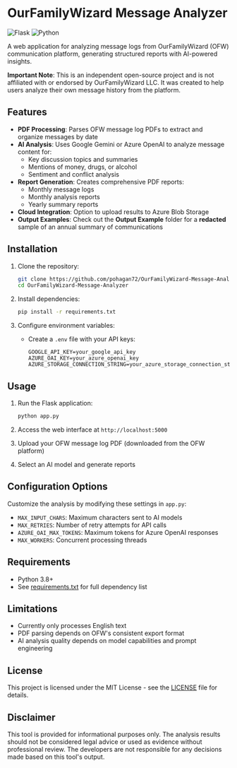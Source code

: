 # OurFamilyWizard Message Analyzer

![Flask](https://img.shields.io/badge/Flask-2.3.2-blue)
![Python](https://img.shields.io/badge/Python-3.8+-blue)

A web application for analyzing message logs from OurFamilyWizard (OFW) communication platform, generating structured reports with AI-powered insights.

**Important Note**: This is an independent open-source project and is not affiliated with or endorsed by OurFamilyWizard LLC. It was created to help users analyze their own message history from the platform.

## Features

- **PDF Processing**: Parses OFW message log PDFs to extract and organize messages by date
- **AI Analysis**: Uses Google Gemini or Azure OpenAI to analyze message content for:
  - Key discussion topics and summaries
  - Mentions of money, drugs, or alcohol
  - Sentiment and conflict analysis
- **Report Generation**: Creates comprehensive PDF reports:
  - Monthly message logs
  - Monthly analysis reports
  - Yearly summary reports
- **Cloud Integration**: Option to upload results to Azure Blob Storage
- **Output Examples**: Check out the **Output Example** folder for a **redacted** sample of an annual summary of communications

## Installation

1. Clone the repository:
   ```bash
   git clone https://github.com/pohagan72/OurFamilyWizard-Message-Analyzer.git
   cd OurFamilyWizard-Message-Analyzer
   ```

2. Install dependencies:
   ```bash
   pip install -r requirements.txt
   ```

3. Configure environment variables:
   - Create a `.env` file with your API keys:
     ```
     GOOGLE_API_KEY=your_google_api_key
     AZURE_OAI_KEY=your_azure_openai_key
     AZURE_STORAGE_CONNECTION_STRING=your_azure_storage_connection_string
     ```

## Usage

1. Run the Flask application:
   ```bash
   python app.py
   ```

2. Access the web interface at `http://localhost:5000`

3. Upload your OFW message log PDF (downloaded from the OFW platform)

4. Select an AI model and generate reports

## Configuration Options

Customize the analysis by modifying these settings in `app.py`:
- `MAX_INPUT_CHARS`: Maximum characters sent to AI models
- `MAX_RETRIES`: Number of retry attempts for API calls
- `AZURE_OAI_MAX_TOKENS`: Maximum tokens for Azure OpenAI responses
- `MAX_WORKERS`: Concurrent processing threads

## Requirements

- Python 3.8+
- See [requirements.txt](requirements.txt) for full dependency list

## Limitations

- Currently only processes English text
- PDF parsing depends on OFW's consistent export format
- AI analysis quality depends on model capabilities and prompt engineering

## License

This project is licensed under the MIT License - see the [LICENSE](LICENSE) file for details.

## Disclaimer

This tool is provided for informational purposes only. The analysis results should not be considered legal advice or used as evidence without professional review. The developers are not responsible for any decisions made based on this tool's output.
